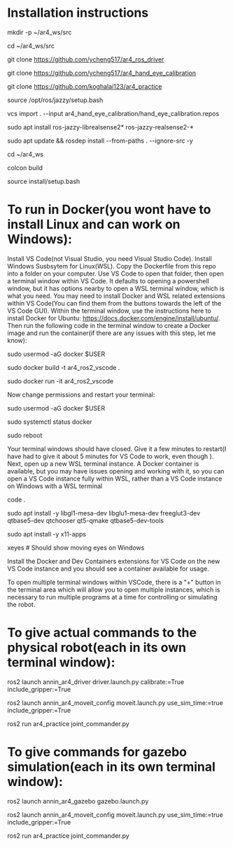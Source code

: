 # Installation instructions
mkdir -p ~/ar4_ws/src

cd ~/ar4_ws/src

git clone https://github.com/ycheng517/ar4_ros_driver

git clone https://github.com/ycheng517/ar4_hand_eye_calibration

git clone https://github.com/koghalai123/ar4_practice

source /opt/ros/jazzy/setup.bash

vcs import . --input ar4_hand_eye_calibration/hand_eye_calibration.repos

sudo apt install ros-jazzy-librealsense2* ros-jazzy-realsense2-*

sudo apt update && rosdep install --from-paths . --ignore-src -y

cd ~/ar4_ws

colcon build

source install/setup.bash

# To run in Docker(you wont have to install Linux and can work on Windows): 
Install VS Code(not Visual Studio, you need Visual Studio Code). Install Windows Susbsytem for Linux(WSL). Copy the Dockerfile from this repo into a folder on your computer. Use VS Code to open that folder, then open a terminal window within VS Code. It defaults to opening a powershell window, but it has options nearby to open a WSL terminal window, which is what you need. You may need to install Docker and WSL related extensions within VS Code(You can find them from the buttons towards the left of the VS Code GUI). Within the terminal window, use the instructions here to install Docker for Ubuntu: https://docs.docker.com/engine/install/ubuntu/. Then run the following code in the terminal window to create a Docker image and run the container(if there are any issues with this step, let me know):

sudo usermod -aG docker $USER

sudo docker build -t ar4_ros2_vscode .

sudo docker run -it ar4_ros2_vscode

Now change permissions and restart your terminal:

sudo usermod -aG docker $USER

sudo systemctl status docker

sudo reboot

Your terminal windows should have closed. Give it a few minutes to restart(I have had to give it about 5 minutes for VS Code to work, even though ). Next, open up a new WSL terminal instance. A Docker container is available, but you may have issues opening and working with it, so you can open a VS Code instance fully within WSL, rather than a VS Code instance on Windows with a WSL terminal

code .

sudo apt install -y libgl1-mesa-dev libglu1-mesa-dev freeglut3-dev qtbase5-dev qtchooser qt5-qmake qtbase5-dev-tools

sudo apt install -y x11-apps

xeyes  # Should show moving eyes on Windows

Install the Docker and Dev Containers extensions for VS Code on the new VS Code instance and you should see a container available for usage.

To open multiple terminal windows within VSCode, there is a "+" button in the terminal area which will allow you to open multiple instances, which is necessary to run multiple programs at a time for controlling or simulating the robot.

# To give actual commands to the physical robot(each in its own terminal window): 
ros2 launch annin_ar4_driver driver.launch.py calibrate:=True include_gripper:=True

ros2 launch annin_ar4_moveit_config moveit.launch.py use_sim_time:=true include_gripper:=True

ros2 run ar4_practice joint_commander.py



# To give commands for gazebo simulation(each in its own terminal window): 
ros2 launch annin_ar4_gazebo gazebo.launch.py

ros2 launch annin_ar4_moveit_config moveit.launch.py use_sim_time:=true include_gripper:=True

ros2 run ar4_practice joint_commander.py

